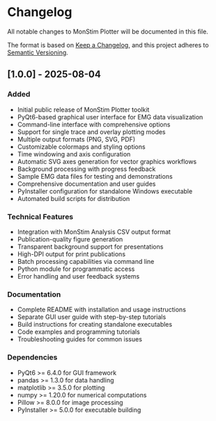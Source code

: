 # Changelog

All notable changes to MonStim Plotter will be documented in this file.

The format is based on [Keep a Changelog](https://keepachangelog.com/en/1.0.0/),
and this project adheres to [Semantic Versioning](https://semver.org/spec/v2.0.0.html).

## [1.0.0] - 2025-08-04

### Added
- Initial public release of MonStim Plotter toolkit
- PyQt6-based graphical user interface for EMG data visualization
- Command-line interface with comprehensive options
- Support for single trace and overlay plotting modes
- Multiple output formats (PNG, SVG, PDF)
- Customizable colormaps and styling options
- Time windowing and axis configuration
- Automatic SVG axes generation for vector graphics workflows
- Background processing with progress feedback
- Sample EMG data files for testing and demonstrations
- Comprehensive documentation and user guides
- PyInstaller configuration for standalone Windows executable
- Automated build scripts for distribution

### Technical Features
- Integration with MonStim Analysis CSV output format
- Publication-quality figure generation
- Transparent background support for presentations
- High-DPI output for print publications
- Batch processing capabilities via command line
- Python module for programmatic access
- Error handling and user feedback systems

### Documentation
- Complete README with installation and usage instructions
- Separate GUI user guide with step-by-step tutorials
- Build instructions for creating standalone executables
- Code examples and programming tutorials
- Troubleshooting guides for common issues

### Dependencies
- PyQt6 >= 6.4.0 for GUI framework
- pandas >= 1.3.0 for data handling
- matplotlib >= 3.5.0 for plotting
- numpy >= 1.20.0 for numerical computations
- Pillow >= 8.0.0 for image processing
- PyInstaller >= 5.0.0 for executable building
